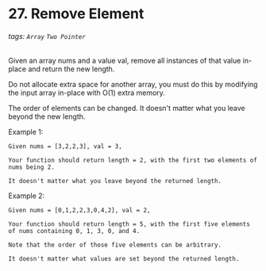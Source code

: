 # 27. Remove Element

###### tags: `Array` `Two Pointer`


Given an array nums and a value val, remove all instances of that value in-place and return the new length.

Do not allocate extra space for another array, you must do this by modifying the input array in-place with O(1) extra memory.

The order of elements can be changed. It doesn't matter what you leave beyond the new length.

Example 1:

    Given nums = [3,2,2,3], val = 3,

    Your function should return length = 2, with the first two elements of nums being 2.

    It doesn't matter what you leave beyond the returned length.
Example 2:

    Given nums = [0,1,2,2,3,0,4,2], val = 2,

    Your function should return length = 5, with the first five elements of nums containing 0, 1, 3, 0, and 4.

    Note that the order of those five elements can be arbitrary.

    It doesn't matter what values are set beyond the returned length.
    